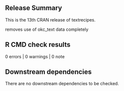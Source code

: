 ## Release Summary

This is the 13th CRAN release of textrecipes.

removes use of okc_text data completely

## R CMD check results

0 errors | 0 warnings | 0 note

## Downstream dependencies

There are no downstream dependencies to be checked.
